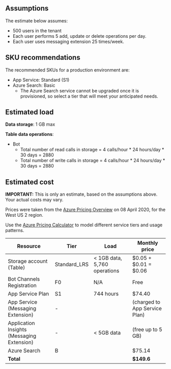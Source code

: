 ## Assumptions

The estimate below assumes:

-   500 users in the tenant
-   Each user performs 5 add, update or delete operations per day.
-   Each user uses messaging extension 25 times/week.

## [](/wiki/costestimate#sku-recommendations)SKU recommendations

The recommended SKUs for a production environment are:

-   App Service: Standard (S1)
-   Azure Search: Basic
    -   The Azure Search service cannot be upgraded once it is provisioned, so select a tier that will meet your anticipated needs.

## Estimated load

**Data storage**: 1 GB max    

**Table data operations**:

* Bot
	* Total number of read calls in storage = 4 calls/hour * 24 hours/day * 30 days = 2880
	* Total number of write calls in storage =  4 calls/hour * 24 hours/day * 30 days = 2880 

## Estimated cost

**IMPORTANT:** This is only an estimate, based on the assumptions above. Your actual costs may vary.

Prices were taken from the [Azure Pricing Overview](https://azure.microsoft.com/en-us/pricing/) on 08 April 2020, for the West US 2 region.

Use the [Azure Pricing Calculator](https://azure.com/e/70ac9cd54e3841999610b06e019d9b68) to model different service tiers and usage patterns.

Resource                                    | Tier          | Load          | Monthly price
---                                         | ---           | ---           | --- 
Storage account (Table)                     | Standard_LRS  | < 1GB data, 5,760 operations | $0.05 + $0.01 = $0.06
Bot Channels Registration                   | F0            | N/A           | Free
App Service Plan                            | S1            | 744 hours     | $74.40
App Service (Messaging Extension)           | -             |               | (charged to App Service Plan) 
Application Insights (Messaging Extension)  | -             | < 5GB data    | (free up to 5 GB)
Azure Search                                | B             |               | $75.14
**Total**                                   |               |               | **$149.6**
